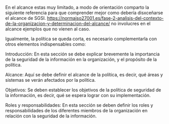 
En el alcance estas muy limitado, a modo de orientación comparto la siguiente referencia para que comprender mejor como debería disxceñarse el alcance de SGSI. https://normaiso27001.es/fase-2-analisis-del-contexto-de-la-organizacion-y-determinacion-del-alcance/ no involucres en el alcance ejemplos que no vienen al caso.

Igualmente, la política se queda corta, es necesario complementarla con otros elementos indispensables como:

Introducción: En esta sección se debe explicar brevemente la importancia de la seguridad de la información en la organización, y el propósito de la política.

Alcance: Aquí se debe definir el alcance de la política, es decir, qué áreas y sistemas se verán afectados por la política.

Objetivos: Se deben establecer los objetivos de la política de seguridad de la información, es decir, qué se espera lograr con su implementación.

Roles y responsabilidades: En esta sección se deben definir los roles y responsabilidades de los diferentes miembros de la organización en relación con la seguridad de la información.

